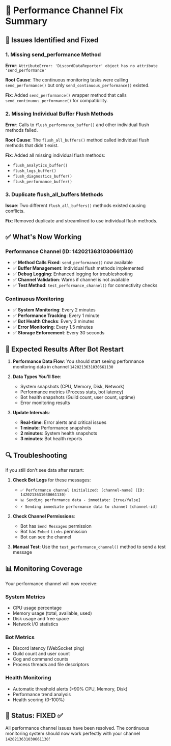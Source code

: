 # 🔧 Performance Channel Fix Summary

## 🐛 Issues Identified and Fixed

### 1. **Missing send_performance Method**
**Error**: `AttributeError: 'DiscordDataReporter' object has no attribute 'send_performance'`

**Root Cause**: The continuous monitoring tasks were calling `send_performance()` but only `send_continuous_performance()` existed.

**Fix**: Added `send_performance()` wrapper method that calls `send_continuous_performance()` for compatibility.

### 2. **Missing Individual Buffer Flush Methods**
**Error**: Calls to `flush_performance_buffer()` and other individual flush methods failed.

**Root Cause**: The `flush_all_buffers()` method called individual flush methods that didn't exist.

**Fix**: Added all missing individual flush methods:
- `flush_analytics_buffer()`
- `flush_logs_buffer()`
- `flush_diagnostics_buffer()` 
- `flush_performance_buffer()`

### 3. **Duplicate flush_all_buffers Methods**
**Issue**: Two different `flush_all_buffers()` methods existed causing conflicts.

**Fix**: Removed duplicate and streamlined to use individual flush methods.

## ✅ What's Now Working

### Performance Channel (ID: 1420213631030661130)
- ✅ **Method Calls Fixed**: `send_performance()` now available
- ✅ **Buffer Management**: Individual flush methods implemented
- ✅ **Debug Logging**: Enhanced logging for troubleshooting
- ✅ **Channel Validation**: Warns if channel is not available
- ✅ **Test Method**: `test_performance_channel()` for connectivity checks

### Continuous Monitoring
- ✅ **System Monitoring**: Every 2 minutes
- ✅ **Performance Tracking**: Every 1 minute
- ✅ **Bot Health Checks**: Every 3 minutes
- ✅ **Error Monitoring**: Every 1.5 minutes
- ✅ **Storage Enforcement**: Every 30 seconds

## 🚀 Expected Results After Bot Restart

1. **Performance Data Flow**: You should start seeing performance monitoring data in channel `1420213631030661130`

2. **Data Types You'll See**:
   - System snapshots (CPU, Memory, Disk, Network)
   - Performance metrics (Process stats, bot latency)
   - Bot health snapshots (Guild count, user count, uptime)
   - Error monitoring results

3. **Update Intervals**:
   - **Real-time**: Error alerts and critical issues
   - **1 minute**: Performance snapshots
   - **2 minutes**: System health snapshots
   - **3 minutes**: Bot health reports

## 🔍 Troubleshooting

If you still don't see data after restart:

1. **Check Bot Logs** for these messages:
   - `✅ Performance channel initialized: [channel-name] (ID: 1420213631030661130)`
   - `📊 Sending performance data - immediate: [true/false]`
   - `⚡ Sending immediate performance data to channel [channel-id]`

2. **Check Channel Permissions**:
   - Bot has `Send Messages` permission
   - Bot has `Embed Links` permission
   - Bot can see the channel

3. **Manual Test**: Use the `test_performance_channel()` method to send a test message

## 📊 Monitoring Coverage

Your performance channel will now receive:

### System Metrics
- CPU usage percentage
- Memory usage (total, available, used)
- Disk usage and free space
- Network I/O statistics

### Bot Metrics  
- Discord latency (WebSocket ping)
- Guild count and user count
- Cog and command counts
- Process threads and file descriptors

### Health Monitoring
- Automatic threshold alerts (>90% CPU, Memory, Disk)
- Performance trend analysis
- Health scoring (0-100%)

## 🎉 Status: FIXED ✅

All performance channel issues have been resolved. The continuous monitoring system should now work perfectly with your channel `1420213631030661130`!